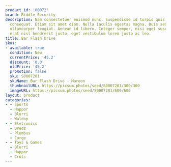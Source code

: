 ```yaml
---
product_id: '00072'
brand: Riddle Security
description: Nam consectetuer euismod nunc. Suspendisse id turpis quis orci euismod
  consequat. Etiam sit amet diam. Nulla iaculis egestas magna. Duis sed elit ut turpis
  ullamcorper feugiat. Aenean id libero. Integer semper, nisi eget suscipit eleifend,
  erat nisl hendrerit justo, eget vestibulum lorem justo ac leo.
title: Bar Flash Drive
skus:
- available: true
  condition: New
  currentPrice: '45.2'
  discount: '0.0'
  oldPrice: '45.2'
  promotion: false
  sku: S0007201
  skuName: Bar Flash Drive - Maroon
  thumbnailURL: https://picsum.photos/seed/S0007201/300/300
  imageURL: https://picsum.photos/seed/S0007201/600/600
layout: product
categories:
- - Sports
  - Happor
  - Blurri
  - Waldop
- - Eletronics
  - Dredz
  - Plumbus
  - Corge
- - Toys & Games
  - Blurri
  - Happor
  - Cruts
---
```

